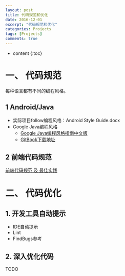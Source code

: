 ```yaml
---
layout: post
title: 代码规范和优化
date: 2016-12-01
excerpt: "代码规范和优化"
categories: Projects
tags: [Projects]
comments: true
---
```


* content
{:toc}


# 一、 代码规范

每种语言都有不同的编程风格。

## 1 Android/Java

- 实际项目follow编程风格：Android Style Guide.docx
- Google Java编程风格
    - [Google Java编程风格指南中文版 ](http://www.cnblogs.com/lanxuezaipiao/p/3534447.html)
    - [GitBook下载地址](https://www.gitbook.com/book/jervyshi/google-java-styleguide-zh/details)

## 2 前端代码规范

[前端代码规范 及 最佳实践](https://coderlmn.github.io/code-standards/) 


# 二、 代码优化

## 1. 开发工具自动提示

- IDE自动提示
- Lint
- FindBugs参考

## 2. 深入优化代码

TODO

